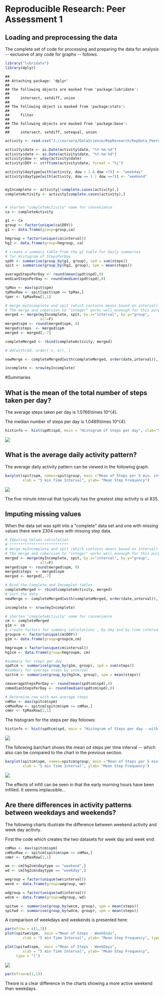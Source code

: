 # Reproducible Research: Peer Assessment 1


## Loading and preprocessing the data

The complete set of code for processing and preparing the data for analysis -- exclusive of any code for graphs -- follows.



```r
library("lubridate")
library(dplyr)
```

```
## 
## Attaching package: 'dplyr'
## 
## The following objects are masked from 'package:lubridate':
## 
##     intersect, setdiff, union
## 
## The following object is masked from 'package:stats':
## 
##     filter
## 
## The following objects are masked from 'package:base':
## 
##     intersect, setdiff, setequal, union
```

```r
activity <- read.csv("J:/coursera/DataScience/RepResearch/RepData_PeerAssessment1/activity.csv", stringsAsFactors=FALSE)

activity$date <- as.Date(activity$date, "%Y-%m-%d")
activity$date <- as.Date(activity$date, "%Y-%m-%d")
activity$dow <- wday(activity$date)
activity$DOY <- strftime(activity$date, format = "%j")

activity$daytype[with(activity, dow > 1 & dow <7)] <- "weekday" 
activity$daytype[with(activity, dow == 1 | dow ==7)] <- "weekend" 


myIncomplete <- activity[!complete.cases(activity),]
completeActivity <- activity[complete.cases(activity),]


# shorten "completeActivity" name for convenience
ca <- completeActivity

g1 <- ca
group <- factor(unique(ca$DOY))
g1 <- data.frame(group=group,ca)

hmgroup = factor(unique(ca$interval))
hg2 <- data.frame(group=hmgroup, ca)

# create a summary table from the g1 table for daily summaries
# for Histogram of StepsPerDay
spdt <- summarise(group_by(g1, group), spd = sum(steps))
spit <- summarise(group_by(hg2, group), spm = mean(steps))

averageStepsPerDay <- round(mean(spdt$spd),0)
medianStepsPerDay <- round(median(spdt$spd),0)

tpMax <- max(spit$spm)
tpMaxRow <- spit[spit$spm >= tpMax,]
tpmr <- tpMaxRow[1,1]

# merge myIncomplete and spit (which contains means based on interval)
# The merge and cobersion to "integer" works well enoough for this purpose
merged <- merge(myIncomplete, spit, by.x="interval", by.y="group", 
                all=F)
merged$spm <- round(merged$spm, 0)
merged$steps  <- merged$spm
merged <- merged[,-7]

completeMerged <- rbind(completeActivity, merged)

# dd[with(dd, order(-z, b)), ]

newMerge <- completeMerged[with(completeMerged, order(date,interval)),]

incomplete <- nrow(myIncomplete)
```


#Summaries

## What is the mean of the total number of steps taken per day?

The average steps taken per day is 1.0766\times 10^{4}.

The median number of steps per day is 1.0489\times 10^{4}.


```r
histinfo <- hist(spdt$spd, main = "Histogram of Steps per day", xlab="Steps per Day", breaks=10)
```

![](PA1_template_files/figure-html/unnamed-chunk-1-1.png) 


## What is the average daily activity pattern?

The average daily activity pattern  can be viewed in the following graph.



```r
barplot(spit$spm, names=spit$group, main ="Mean of Steps per 5 min. interval",
        xlab = "5 min Time Interval", ylab= "Mean Step Frequency")
```

![](PA1_template_files/figure-html/unnamed-chunk-2-1.png) 

The five minute interval that typically has the greatest step activity is at 835.

## Imputing missing values

When the data set was split into a "complete" data set and one with missing values there were 2304 rows with missing step data.

```r
# Imputing Values calculation
# ***************************
# merge myIncomplete and spit (which contains means based on interval)
# The merge and cobersion to "integer" works well enoough for this purpose
merged <- merge(myIncomplete, spit, by.x="interval", by.y="group", 
                all=F)
merged$spm <- round(merged$spm, 0)
merged$steps  <- merged$spm
merged <- merged[,-7]

# Bind the Complete and Imcomplet tables
completeMerged <- rbind(completeActivity, merged)
# Sort the data
newMerge <- completeMerged[with(completeMerged, order(date,interval)),]

incomplete <- nrow(myIncomplete)

# shorten "completeActivity" name for convenience
cm <- completeMerged
g1m <- cm
# create factors for summary calculations , by day and by time interval
groupcm <- factor(unique(cm$DOY))
g1m <- data.frame(group=groupcm,cm)

hmgroupm = factor(unique(cm$interval))
hg2cm <- data.frame(group=hmgroupm, cm)

#summary for steps per day
spdtcm <- summarise(group_by(g1m, group), spd = sum(steps))
#summary for average steps by interval
spitcm <- summarise(group_by(hg2cm, group), spm = mean(steps))

cmaverageStepsPerDay <- round(mean(spdtcm$spd),0)
cmmedianStepsPerDay <- round(median(spdtcm$spd),0)

# Determine row with max average steps
cmMax <- max(spitcm$spm)
cmMaxRow <- spitcm[spitcm$spm >= cmMax,]
cmmr <- tpMaxRow[1,1]
```

The histogram for the steps per day foloows:


```r
histinfo <- hist(spdtcm$spd, main = "Histogram of Steps per day --with Imputed Data",  xlab="Steps per Day", breaks=10)
```

![](PA1_template_files/figure-html/unnamed-chunk-4-1.png) 

The following barchart shows the mean od steps per time interval -- which also can be compared to the chart in the previous section.


```r
barplot(spitcm$spm, names=spitcm$group, main ="Mean of Steps per 5 min. interval",
        xlab = "5 min Time Interval", ylab= "Mean Step Frequency")
```

![](PA1_template_files/figure-html/unnamed-chunk-5-1.png) 

The effects of infill can be seen in that the early morning hours have been infilled. It seems implausible...




## Are there differences in activity patterns between weekdays and weekends?

The following charts illustrate the difference between weekend activity and week day acitivty.

First the code which creates the two datasets for week day and week end:


```r
cmMax <- max(spitcm$spm)
cmMaxRow <- spitcm[spitcm$spm >= cmMax,]
cmmr <- tpMaxRow[1,1]

we <- cm[hg2cm$daytype == "weekend",]
wd <- cm[hg2cm$daytype == "weekday",]

wegroup = factor(unique(we$interval))
wecm <- data.frame(group=wegroup, we)

wdgroup = factor(unique(wd$interval))
wdcm <- data.frame(group=wdgroup, wd)

spitwe <- summarise(group_by(wecm, group), spm = mean(steps))
spitwd <- summarise(group_by(wdcm, group), spm = mean(steps))
```
A comparison of weekdays and weekends is presented here:


```r
par(mfrow = c(1,2))
plot(spitwe$spm,  main ="Mean of Steps - WeekEnds",
        xlab = "5 min Time Interval", ylab= "Mean Step Frequency", type="l")

plot(spitwd$spm,  main ="Mean of Steps - WeekDays",
        xlab = "5 min Time Interval", ylab= "Mean Step Frequency",
     type = "l")
```

![](PA1_template_files/figure-html/unnamed-chunk-7-1.png) 

```r
par(mfrow=c(1,1))
```


Thesre is a clear difference in the charts showing a more active weekend than weekdays.

